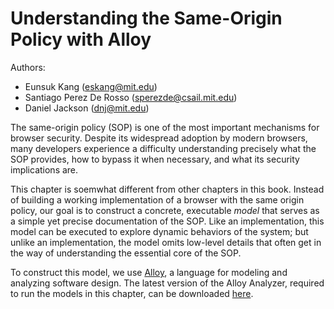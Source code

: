 Understanding the Same-Origin Policy with Alloy
===============================================

Authors:
* Eunsuk Kang (eskang@mit.edu)
* Santiago Perez De Rosso (sperezde@csail.mit.edu) 
* Daniel Jackson (dnj@mit.edu)

The same-origin policy (SOP) is one of the most important mechanisms for browser security. Despite its widespread adoption by modern browsers, many developers experience a difficulty understanding precisely what the SOP provides, how to bypass it when necessary, and what its security implications are. 

This chapter is soemwhat different from other chapters in this book. Instead of building a working implementation of a browser with the same origin policy, our goal is to construct a concrete, executable _model_ that serves as a simple yet precise documentation of the SOP. Like an implementation, this model can be executed to explore dynamic behaviors of the system; but unlike an implementation, the model omits low-level details that often get in the way of understanding the essential core of the SOP. 

To construct this model, we use [Alloy](http://alloy.mit.edu), a language for modeling and analyzing software design. The latest version of the Alloy Analyzer, required to run the models in this chapter, can be downloaded [here](http://alloy.mit.edu/alloy/download.html). 
